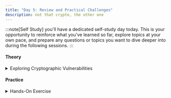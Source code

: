 ```yaml
---
title: "Day 5: Review and Practical Challenges"
description: not that crypto, the other one
---
```


:::note[Self Study]
you'll have a dedicated self-study day today. This is your opportunity to reinforce what you’ve learned so far, explore topics at your own pace, and prepare any questions or topics you want to dive deeper into during the following sessions.
:::

#### Theory

<details>
<summary>Exploring Cryptographic Vulnerabilities</summary>

> Objective: Identify and discuss vulnerabilities in stream ciphers, AES, and RSA.

> > Common vulnerabilities (e.g., padding oracle attacks, timing attacks).

> > Specific vulnerabilities in stream ciphers, AES, and RSA.

> > Case studies of historical attacks.


</details>

#### Practice

<details>
<summary>Hands-On Exercise</summary>

>>Finish all the challenges in pico classrom.

>>The internet is vast—explore and tackle new challenges to expand your skills and knowledge.

</details>
